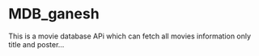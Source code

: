 # MDB_ganesh
This is a  movie database APi which can fetch all movies information only title and poster...
